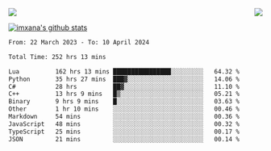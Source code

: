 <p>
  <a href="https://count.getloli.com/"><img src="https://count.getloli.com/get/@xana.readme?theme=moebooru-h"></a>
  <img src="https://weather-icon.journeyad.repl.co/@hangzhou?v=1" align="right">
</p>


<a href="https://github.com/imxana"><img align="center" src="https://github-readme-stats.vercel.app/api?username=imxana&show_icons=true&include_all_commits=true&hide_border=tru&custom_title=imxana%27s%20Github%20Stats" alt="imxana's github stats" /></a> 

<!--START_SECTION:waka-->

```txt
From: 22 March 2023 - To: 10 April 2024

Total Time: 252 hrs 13 mins

Lua          162 hrs 13 mins ████████████████░░░░░░░░░   64.32 %
Python       35 hrs 27 mins  ███▓░░░░░░░░░░░░░░░░░░░░░   14.06 %
C#           28 hrs          ██▓░░░░░░░░░░░░░░░░░░░░░░   11.10 %
C++          13 hrs 9 mins   █▒░░░░░░░░░░░░░░░░░░░░░░░   05.21 %
Binary       9 hrs 9 mins    █░░░░░░░░░░░░░░░░░░░░░░░░   03.63 %
Other        1 hr 10 mins    ░░░░░░░░░░░░░░░░░░░░░░░░░   00.46 %
Markdown     54 mins         ░░░░░░░░░░░░░░░░░░░░░░░░░   00.36 %
JavaScript   48 mins         ░░░░░░░░░░░░░░░░░░░░░░░░░   00.32 %
TypeScript   25 mins         ░░░░░░░░░░░░░░░░░░░░░░░░░   00.17 %
JSON         21 mins         ░░░░░░░░░░░░░░░░░░░░░░░░░   00.14 %
```

<!--END_SECTION:waka-->

